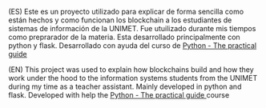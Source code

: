 (ES)
Este es un proyecto utilizado para explicar de forma sencilla como están hechos y como funcionan los blockchain a los estudiantes de sistemas de información de la UNIMET. Fue utuilizado durante mis tiempos como preprarador de la materia. Esta desarrollado principalmente con python y flask.
Desarrollado con ayuda del curso de [Python - The practical guide ](https://www.udemy.com/course/learn-python-by-building-a-blockchain-cryptocurrency/)

(EN)
This project was used to explain how blockchains build and how they work under the hood to the information systems students from the UNIMET during my time as a teacher assistant. Mainly developed in python and flask.
Developed with help the [Python - The practical guide ](https://www.udemy.com/course/learn-python-by-building-a-blockchain-cryptocurrency/) course
